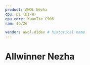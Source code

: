 ```yaml
---
product: AWOL Nezha
cpu: D1 (D1-H)
cpu_core: XuanTie C906
ram: 1G/2G

vendor: awol-d1dev # historical name
---
```


# Allwinner Nezha

